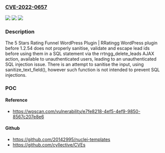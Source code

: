 ### [CVE-2022-0657](https://cve.mitre.org/cgi-bin/cvename.cgi?name=CVE-2022-0657)
![](https://img.shields.io/static/v1?label=Product&message=5%20Stars%20Rating%20Funnel%20WordPress%20Plugin%20%7C%20RRatingg&color=blue)
![](https://img.shields.io/static/v1?label=Version&message=1.2.54%20&color=brightgreen)
![](https://img.shields.io/static/v1?label=Vulnerability&message=CWE-89%20SQL%20Injection&color=brightgreen)

### Description

The 5 Stars Rating Funnel WordPress Plugin | RRatingg WordPress plugin before 1.2.54 does not properly sanitise, validate and escape lead ids before using them in a SQL statement via the rrtngg_delete_leads AJAX action, available to unauthenticated users, leading to an unauthenticated SQL injection issue. There is an attempt to sanitise the input, using sanitize_text_field(), however such function is not intended to prevent SQL injections.

### POC

#### Reference
- https://wpscan.com/vulnerability/e7fe8218-4ef5-4ef9-9850-8567c207e8e6

#### Github
- https://github.com/20142995/nuclei-templates
- https://github.com/cyllective/CVEs

